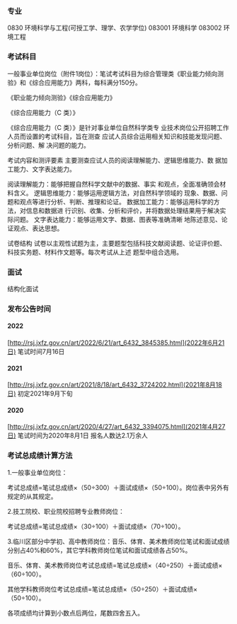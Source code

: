 
### 专业
0830 环境科学与工程(可授工学、理学、农学学位)
083001 环境科学
083002 环境工程

### 考试科目
一般事业单位岗位（附件1岗位）：笔试考试科目为综合管理类《职业能力倾向测验》和《综合应用能力》两科，每科满分150分。

《职业能力倾向测验》《综合应用能力》

《综合应用能力（C 类）》

《综合应用能力（C 类）》是针对事业单位自然科学类专
业技术岗位公开招聘工作人员而设置的考试科目，旨在测查
应试人员综合运用相关知识和技能发现问题、分析问题、解
决问题的能力。

考试内容和测评要素
主要测查应试人员的阅读理解能力、逻辑思维能力、数
据加工能力、文字表达能力。

阅读理解能力：能够把握自然科学文献中的数据、事实
和观点，全面准确领会材料含义。
逻辑思维能力：能够运用逻辑方法，对自然科学领域的
现象、数据、问题和观点等进行分析、判断、推理和论证。
数据加工能力：能够运用科学的方法，对信息和数据进
行识别、收集、分析和评价，并将数据处理结果用于解决实
际问题。
文字表达能力：能够运用文字、数据、图表等准确清晰
地陈述意见、论证观点、表达思想。

试卷结构 
试卷以主观性试题为主，主要题型包括科技文献阅读题、论证评价题、科技实务题、材料作文题等。每次考试从上述
题型中组合选用。

### 面试
结构化面试


### 发布公告时间
#### 2022
[http://rsj.jxfz.gov.cn/art/2022/6/21/art_6432_3845385.html](2022年6月21日)
笔试时间7月16日

#### 2021
[http://rsj.jxfz.gov.cn/art/2021/8/18/art_6432_3724202.html](2021年8月18日)
初定2021年9月下旬

#### 2020
[http://rsj.jxfz.gov.cn/art/2020/4/27/art_6432_3394075.html](2021年4月27日)
笔试时间为2020年8月1日
报名人数达2.1万余人

### 考试总成绩计算方法

1.一般事业单位岗位：

考试总成绩=笔试总成绩×（50÷300）＋面试成绩×（50÷100）。岗位表中另外有规定的从其规定。

2.技工院校、职业院校招聘专业教师岗位：

考试总成绩=笔试总成绩×（30÷100）＋面试成绩×（70÷100）。

3.临川区部分中学初、高中教师岗位：音乐、体育、美术教师岗位笔试和面试成绩分别占40%和60%，其它学科教师岗位笔试和面试成绩各占50%。

音乐、体育、美术教师岗位考试总成绩=笔试总成绩×（40÷250）＋面试成绩×（60÷100）。

其他学科教师岗位考试总成绩=笔试总成绩×（50÷250）＋面试成绩×（50÷100）。

各项成绩均计算到小数点后两位，尾数四舍五入。